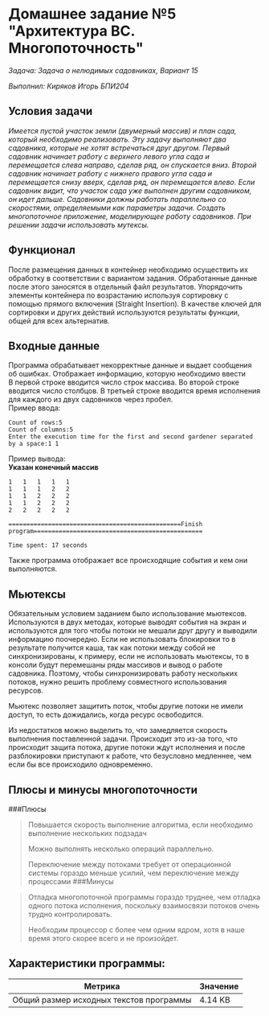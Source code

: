# Домашнее задание №5 "Архитектура ВС. Многопоточность"

*Задача: Задача о нелюдимых садовниках, Вариант 15*

*Выполнил: Киряков Игорь БПИ204*

## Условия задачи

*Имеется пустой участок земли
(двумерный массив) и план сада, который необходимо реализовать. Эту
задачу выполняют два садовника, которые не хотят встречаться друг другом.
Первый садовник начинает работу с верхнего левого угла сада и
перемещается слева направо, сделав ряд, он спускается вниз. Второй
садовник начинает работу с нижнего правого угла сада и перемещается снизу
вверх, сделав ряд, он перемещается влево. Если садовник видит, что участок
сада уже выполнен другим садовником, он идет дальше. Садовники должны
работать параллельно со скоростями, определяемыми как параметры задачи.
Создать многопоточное приложение, моделирующее работу садовников. При
решении задачи использовать мутексы.*

## Функционал

После размещения данных в контейнер необходимо осуществить их обработку в соответствии с вариантом задания.
Обработанные данные после этого заносятся в отдельный файл результатов. Упорядочить элементы контейнера по возрастанию
используя сортировку с помощью прямого включения (Straight Insertion). В качестве ключей для сортировки и других
действий используются результаты функции, общей для всех альтернатив.

## Входные данные

Программа обрабатывает некорректные данные и выдает сообщения об ошибках. Отображает информацию, которую необходимо ввести  <br>
В первой строке вводится число строк массива. Во второй строке вводится число столбцов. В третьей строке вводится время исполнения для каждого из двух садовников через пробел.<br>
Пример ввода:

```
Count of rows:5
Count of columns:5
Enter the execution time for the first and second gardener separated by a space:1 1
```

Пример вывода: <br> **Указан конечный массив**

```
1   1   1   1   1
1   1   1   2   2
1   1   2   2   2
1   1   2   2   2
2   2   2   2   2

================================================Finish program===============================================

Time spent: 17 seconds
```
Также программа отображает все происходящие события и кем они выполняются.

## Мьютексы

Обязательным условием заданием было использование мьютексов. Используются в двух методах, которые выводят события на экран и используются для того чтобы потоки не мешали друг другу и выводили информацию поочередно. Если не использовать блокировки то в результате получится каша,
так как потоки между собой не синхронизированы, к примеру, если не использовать мьютексы, то в консоли будут перемешаны ряды массивов и вывод о работе садовника.
Поэтому, чтобы синхронизировать работу нескольких потоков, нужно решить проблему совместного использования ресурсов.

Мьютекс позволяет защитить поток, чтобы другие потоки не имели доступ,
то есть дожидались, когда ресурс освободится.

Из недостатков можно выделить то, что замедляется скорость выполнения поставленной задачи. Происходит это из-за того, что происходит защита потока, другие потоки ждут исполнения и после разблокировки приступают к работе, что безусловно медленнее, чем если бы все происходило одновременно.


## Плюсы и минусы многопоточности

###Плюсы


>Повышается скорость выполнение алгоритма, если необходимо выполнение нескольких подзадач
> 
> Можно выполнять несколько операций параллельно.
> 
>Переключение между потоками требует от операционной системы гораздо меньше усилий, чем переключение между процессами
###Минусы


> Отладка многопоточной программы гораздо труднее, чем отладка одного потока исполнения, поскольку взаимосвязи потоков очень трудно контролировать.
> 
> Необходим процессор с более чем одним ядром, хотя в наше время этого скорее всего и не произойдет.
> 

## Характеристики программы:

| Метрика | Значение |
| :---: | --- |
| Общий размер исходных текстов программы | 4.14 KB |
